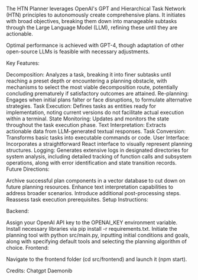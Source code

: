 
The HTN Planner leverages OpenAI's GPT and Hierarchical Task Network (HTN) principles to autonomously create comprehensive plans. It initiates with broad objectives, breaking them down into manageable subtasks through the Large Language Model (LLM), refining these until they are actionable.

Optimal performance is achieved with GPT-4, though adaptation of other open-source LLMs is feasible with necessary adjustments.

Key Features:

Decomposition: Analyzes a task, breaking it into finer subtasks until reaching a preset depth or encountering a planning obstacle, with mechanisms to select the most viable decomposition route, potentially concluding prematurely if satisfactory outcomes are attained.
Re-planning: Engages when initial plans falter or face disruptions, to formulate alternative strategies.
Task Execution: Defines tasks as entities ready for implementation, noting current versions do not facilitate actual execution within a terminal.
State Monitoring: Updates and monitors the state throughout the task execution phase.
Text Interpretation: Extracts actionable data from LLM-generated textual responses.
Task Conversion: Transforms basic tasks into executable commands or code.
User Interface: Incorporates a straightforward React interface to visually represent planning structures.
Logging: Generates extensive logs in designated directories for system analysis, including detailed tracking of function calls and subsystem operations, along with error identification and state transition records.
Future Directions:

Archive successful plan components in a vector database to cut down on future planning resources.
Enhance text interpretation capabilities to address broader scenarios.
Introduce additional post-processing steps.
Reassess task execution prerequisites.
Setup Instructions:

Backend:

Assign your OpenAI API key to the OPENAI_KEY environment variable.
Install necessary libraries via pip install -r requirements.txt.
Initiate the planning tool with python src/main.py, inputting initial conditions and goals, along with specifying default tools and selecting the planning algorithm of choice.
Frontend:

Navigate to the frontend folder (cd src/frontend) and launch it (npm start).

Credits:
Chatgpt
Daemonib
